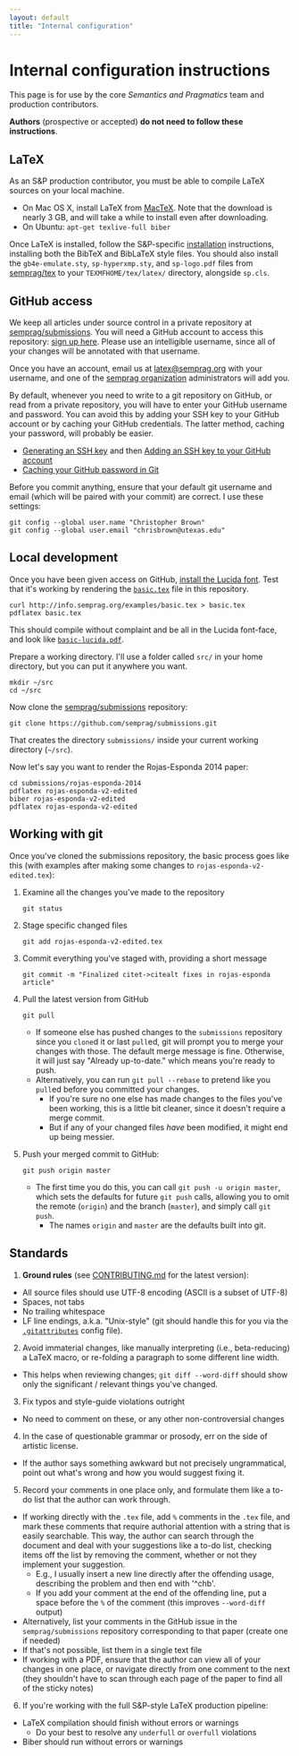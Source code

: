 ```yaml
---
layout: default
title: "Internal configuration"
---
```

# Internal configuration instructions

This page is for use by the core *Semantics and Pragmatics* team and production contributors.

**Authors** (prospective or accepted) **do not need to follow these instructions**.


## LaTeX

As an S&P production contributor, you must be able to compile LaTeX sources on your local machine.

* On Mac OS X, install LaTeX from [MacTeX](https://tug.org/mactex/).
  Note that the download is nearly 3 GB, and will take a while to install even after downloading.
* On Ubuntu: `apt-get texlive-full biber`

Once LaTeX is installed, follow the S&P-specific [installation](/install) instructions, installing both the BibTeX and BibLaTeX style files.
You should also install the `gb4e-emulate.sty`, `sp-hyperxmp.sty`, and `sp-logo.pdf` files from [semprag/tex](https://github.com/semprag/tex) to your `TEXMFHOME/tex/latex/` directory, alongside `sp.cls`.


## GitHub access

We keep all articles under source control in a private repository at [semprag/submissions](https://github.com/semprag/submissions). You will need a GitHub account to access this repository: [sign up here](https://github.com/join).
Please use an intelligible username, since all of your changes will be annotated with that username.

Once you have an account, email us at [latex@semprag.org](mailto:latex@semprag.org) with your username, and one of the [semprag organization](https://github.com/semprag) administrators will add you.

By default, whenever you need to write to a git repository on GitHub, or read from a private repository, you will have to enter your GitHub username and password. You can avoid this by adding your SSH key to your GitHub account or by caching your GitHub credentials. The latter method, caching your password, will probably be easier.

* [Generating an SSH key](https://help.github.com/articles/generating-an-ssh-key/) and then [Adding an SSH key to your GitHub account](https://help.github.com/articles/adding-a-new-ssh-key-to-your-github-account/)
* [Caching your GitHub password in Git](https://help.github.com/articles/caching-your-github-password-in-git/)

Before you commit anything, ensure that your default git username and email (which will be paired with your commit) are correct.
I use these settings:

    git config --global user.name "Christopher Brown"
    git config --global user.email "chrisbrown@utexas.edu"


## Local development

Once you have been given access on GitHub, [install the Lucida font](https://github.com/semprag/lucida).
Test that it's working by rendering the [`basic.tex`](examples/basic.tex) file in this repository.

    curl http://info.semprag.org/examples/basic.tex > basic.tex
    pdflatex basic.tex

This should compile without complaint and be all in the Lucida font-face,
and look like [`basic-lucida.pdf`](examples/basic-lucida.pdf).

Prepare a working directory. I'll use a folder called `src/` in your home
directory, but you can put it anywhere you want.

    mkdir ~/src
    cd ~/src

Now clone the [semprag/submissions](https://github.com/semprag/submissions) repository:

    git clone https://github.com/semprag/submissions.git

That creates the directory `submissions/` inside your current working directory (`~/src`).

Now let's say you want to render the Rojas-Esponda 2014 paper:

    cd submissions/rojas-esponda-2014
    pdflatex rojas-esponda-v2-edited
    biber rojas-esponda-v2-edited
    pdflatex rojas-esponda-v2-edited


## Working with git

Once you've cloned the submissions repository, the basic process goes like this
(with examples after making some changes to `rojas-esponda-v2-edited.tex`):

1. Examine all the changes you've made to the repository

       git status

2. Stage specific changed files

       git add rojas-esponda-v2-edited.tex

3. Commit everything you've staged with, providing a short message

       git commit -m "Finalized citet->citealt fixes in rojas-esponda article"

4. Pull the latest version from GitHub

       git pull

    * If someone else has pushed changes to the `submissions` repository since you `clone`d it or last `pull`ed,
      git will prompt you to merge your changes with those. The default merge message is fine.
      Otherwise, it will just say "Already up-to-date." which means you're ready to push.
    * Alternatively, you can run `git pull --rebase` to pretend like you `pull`ed before you committed your changes.
      - If you're sure no one else has made changes to the files you've been working, this is a little bit cleaner, since it doesn't require a merge commit.
      - But if any of your changed files _have_ been modified, it might end up being messier.

5. Push your merged commit to GitHub:

       git push origin master

    * The first time you do this, you can call `git push -u origin master`, which sets the defaults for future `git push` calls, allowing you to omit the remote (`origin`) and the branch (`master`), and simply call `git push`.
      - The names `origin` and `master` are the defaults built into git.


## Standards

1. **Ground rules** (see [CONTRIBUTING.md](https://github.com/semprag/submissions/blob/master/CONTRIBUTING.md) for the latest version):
  * All source files should use UTF-8 encoding (ASCII is a subset of UTF-8)
  * Spaces, not tabs
  * No trailing whitespace
  * LF line endings, a.k.a. "Unix-style" (git should handle this for you via the [`.gitattributes`](https://github.com/semprag/submissions/blob/master/.gitattributes) config file).
2. Avoid immaterial changes, like manually interpreting (i.e., beta-reducing) a LaTeX macro, or re-folding a paragraph to some different line width.
  * This helps when reviewing changes; `git diff --word-diff` should show only the significant / relevant things you've changed.
3. Fix typos and style-guide violations outright
  * No need to comment on these, or any other non-controversial changes
4. In the case of questionable grammar or prosody, err on the side of artistic license.
  * If the author says something awkward but not precisely ungrammatical,
    point out what's wrong and how you would suggest fixing it.
5. Record your comments in one place only, and formulate them like a to-do list that the author can work through.
  * If working directly with the `.tex` file, add `%` comments in the `.tex` file, and mark these comments that require authorial attention with a string that is easily searchable. This way, the author can search through the document and deal with your suggestions like a to-do list, checking items off the list by removing the comment, whether or not they implement your suggestion.
    - E.g., I usually insert a new line directly after the offending usage, describing the problem and then end with '^chb'.
    - If you add your comment at the end of the offending line, put a space before the `%` of the comment (this improves `--word-diff` output)
  * Alternatively, list your comments in the GitHub issue in the `semprag/submissions` repository corresponding to that paper (create one if needed)
  * If that's not possible, list them in a single text file
  * If working with a PDF, ensure that the author can view all of your changes in one place, or navigate directly from one comment to the next (they shouldn't have to scan through each page of the paper to find all of the sticky notes)
6. If you're working with the full S&P-style LaTeX production pipeline:
  * LaTeX compilation should finish without errors or warnings
    - Do your best to resolve any `underfull` or `overfull` violations
  * Biber should run without errors or warnings
